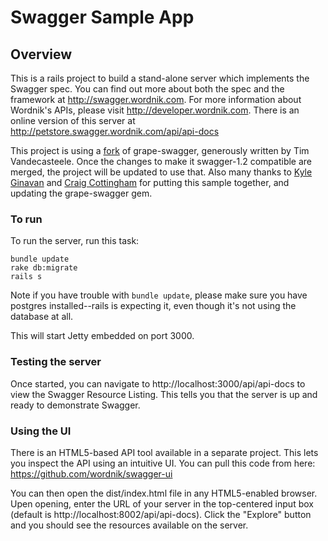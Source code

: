 # Swagger Sample App

## Overview
This is a rails project to build a stand-alone server which implements the Swagger spec.  You can find out 
more about both the spec and the framework at http://swagger.wordnik.com.  For more information 
about Wordnik's APIs, please visit http://developer.wordnik.com.  There is an online version of this
server at http://petstore.swagger.wordnik.com/api/api-docs

This project is using a [fork](https://github.com/CraigCottingham/grape-swagger/tree/swagger-ui) of grape-swagger, generously written by Tim Vandecasteele.  Once the changes to make it swagger-1.2 compatible are merged, the project will be updated to use that.  Also many thanks to [Kyle Ginavan](https://twitter.com/kylejginavan) and [Craig Cottingham](https://twitter.com/CraigCottingham) for putting this sample together, and updating the grape-swagger gem.

### To run
To run the server, run this task:
```
bundle update
rake db:migrate
rails s

```

Note if you have trouble with `bundle update`, please make sure you have postgres installed--rails is expecting it, even though it's not using the database at all.

This will start Jetty embedded on port 3000.

### Testing the server
Once started, you can navigate to http://localhost:3000/api/api-docs to view the Swagger Resource Listing.
This tells you that the server is up and ready to demonstrate Swagger.

### Using the UI
There is an HTML5-based API tool available in a separate project.  This lets you inspect the API using an 
intuitive UI.  You can pull this code from here:  https://github.com/wordnik/swagger-ui

You can then open the dist/index.html file in any HTML5-enabled browser.  Upen opening, enter the
URL of your server in the top-centered input box (default is http://localhost:8002/api/api-docs).  Click the "Explore"
button and you should see the resources available on the server.


